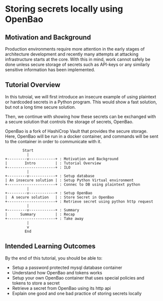 # Storing secrets locally using OpenBao
## Motivation and Background
Production environments require more attention in the early stages of architecture development and recently many attempts at attacking infrastructure starts at the core. With this in mind, work cannot safely be done unless secure storage of secrets such as API-keys or any similarly sensitive information has been implemented.

## Tutorial Overview
In this tutroial, we will first introduce an insecure example of using plaintext or hardcoded secrets in a Python program. This would show a fast solution, but not a long time secure solution.

Then, we continue with showing how these secrets can be exchanged with a secure solution that controls the storage of secrets, OpenBao. 

OpenBao is a fork of HashiCrop Vault that provides the secure storage. Here, OpenBao will be run in a docker container, and commands will be sent to the container in order to communicate with it.

```
        Start
          |
+---------v------------+ : Motivation and Background
|        Intro         | : Tutorial Overview
+----------------------+ : ILO
          |
+---------v------------+ : Setup database
| An insecure solution | : Setup Python Virtual environment
+----------------------+ : Connec to DB using plaintext python
          |
+---------v------------+ : Setup OpenBao
|  A secure solution   | : Store Secret in OpenBao
+----------------------+ : Retrieve secret using python http request
          |
+---------v------------+ : Summary
|      Summary         | : Recap
+----------------------+ : Take away
          |
          v
         End
 ```

## Intended Learning Outcomes
By the end of this tutorial, you should be able to:
- Setup a password protected mysql database container
- Understand how OpenBao and tokens works
- Setup your own OpenBao container that uses special policies and tokens to store a secret
- Retrieve a secret from OpenBao using its http api
- Explain one good and one bad practice of storing secrets locally 
